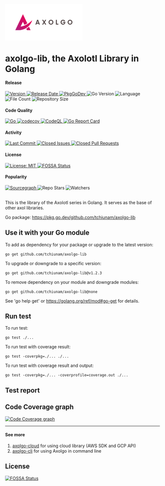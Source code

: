 <img src="images/axolgo-logo-transparent.png" width="50%" />

# axolgo-lib, the Axolotl Library in Golang
#### Release
<div align="left">
  <a href="https://github.com/tchiunam/axolgo-lib/releases">
    <img alt="Version" src="https://img.shields.io/github/v/release/tchiunam/axolgo-lib?sort=semver" />
  </a>
  <a href="https://github.com/tchiunam/axolgo-lib/releases">
    <img alt="Release Date" src="https://img.shields.io/github/release-date/tchiunam/axolgo-lib" />
  </a>
  <a href="https://pkg.go.dev/github.com/tchiunam/axolgo-lib">
    <img alt="PkgGoDev" src="https://pkg.go.dev/badge/github.com/tchiunam/axolgo-lib" />
  </a>
  <img alt="Go Version" src="https://img.shields.io/github/go-mod/go-version/tchiunam/axolgo-lib" />
  <img alt="Language" src="https://img.shields.io/github/languages/count/tchiunam/axolgo-lib" />
  <img alt="File Count" src="https://img.shields.io/github/directory-file-count/tchiunam/axolgo-lib" />
  <img alt="Repository Size" src="https://img.shields.io/github/repo-size/tchiunam/axolgo-lib.svg?label=Repo%20size" />
</div>

#### Code Quality
<div align="left">
  <a href="https://github.com/tchiunam/axolgo-lib/actions/workflows/go.yml">
    <img alt="Go" src="https://github.com/tchiunam/axolgo-lib/actions/workflows/go.yml/badge.svg" />
  </a>
  <a href="https://codecov.io/gh/tchiunam/axolgo-lib">
    <img alt="codecov" src="https://codecov.io/gh/tchiunam/axolgo-lib/branch/main/graph/badge.svg?token=B5DNGRMYUG" />
  </a>
  <a href="https://github.com/tchiunam/axolgo-lib/actions/workflows/codeql-analysis.yml">
    <img alt="CodeQL" src="https://github.com/tchiunam/axolgo-lib/actions/workflows/codeql-analysis.yml/badge.svg" />
  </a>
  <a href="https://goreportcard.com/report/github.com/tchiunam/axolgo-lib">
    <img alt="Go Report Card" src="https://goreportcard.com/badge/github.com/tchiunam/axolgo-lib" />
  </a>
</div>

#### Activity
<div align="left">
  <a href="https://github.com/tchiunam/axolgo-lib/commits/main">
    <img alt="Last Commit" src="https://img.shields.io/github/last-commit/tchiunam/axolgo-lib" />
  </a>
  <a href="https://github.com/tchiunam/axolgo-lib/issues?q=is%3Aissue+is%3Aclosed">
    <img alt="Closed Issues" src="https://img.shields.io/github/issues-closed/tchiunam/axolgo-lib" />
  </a>
  <a href="https://github.com/tchiunam/axolgo-lib/pulls?q=is%3Apr+is%3Aclosed">
    <img alt="Closed Pull Requests" src="https://img.shields.io/github/issues-pr-closed/tchiunam/axolgo-lib" />
  </a>
</div>

#### License
<div align="left">
  <a href="https://opensource.org/licenses/MIT">
    <img alt="License: MIT" src="https://img.shields.io/github/license/tchiunam/axolgo-lib" />
  </a>
  <a href="https://app.fossa.com/projects/custom%2B32310%2Fgithub.com%2Ftchiunam%2Faxolgo-lib?ref=badge_shield">
    <img alt="FOSSA Status" src="https://app.fossa.com/api/projects/custom%2B32310%2Fgithub.com%2Ftchiunam%2Faxolgo-lib.svg?type=shield" />
  </a>
</div>

#### Popularity
<div align="left">
  <a href="https://sourcegraph.com/github.com/tchiunam/axolgo-lib?badge">
    <img alt="Sourcegraph" src="https://sourcegraph.com/github.com/tchiunam/axolgo-lib/-/badge.svg" />
  </a>
  <img alt="Repo Stars" src="https://img.shields.io/github/stars/tchiunam/axolgo-lib?style=social" />
  <img alt="Watchers" src="https://img.shields.io/github/watchers/tchiunam/axolgo-lib?style=social" />
</div>

<br />

This is the library of the Axolotl series in Golang. It serves as the base of other axol libraries.

Go package: https://pkg.go.dev/github.com/tchiunam/axolgo-lib

## Use it with your Go module
To add as dependency for your package or upgrade to the latest version:
```console
go get github.com/tchiunam/axolgo-lib
```

To upgrade or downgrade to a specific version:
```console
go get github.com/tchiunam/axolgo-lib@v1.2.3
```

To remove dependency on your module and downgrade modules:
```console
go get github.com/tchiunam/axolgo-lib@none
```

See 'go help get' or https://golang.org/ref/mod#go-get for details.

## Run test
To run test:
```console
go test ./...
```

To run test with coverage result:
```console
go test -coverpkg=./... ./...
```

To run test with coverage result and output:
```console
go test -coverpkg=./... -coverprofile=coverage.out ./...
```

## Test report
## Code Coverage graph
[![Code Coverage graph](https://codecov.io/gh/tchiunam/axolgo-lib/branch/main/graphs/tree.svg?token=B5DNGRMYUG)](https://app.codecov.io/gh/tchiunam/axolgo-lib)

---
#### See more  
1. [axolgo-cloud](https://github.com/tchiunam/axolgo-cloud) for using cloud library (AWS SDK and GCP API)
2. [axolgo-cli](https://github.com/tchiunam/axolgo-cli) for using Axolgo in command line

## License
[![FOSSA Status](https://app.fossa.com/api/projects/custom%2B32310%2Fgithub.com%2Ftchiunam%2Faxolgo-lib.svg?type=large)](https://app.fossa.com/projects/custom%2B32310%2Fgithub.com%2Ftchiunam%2Faxolgo-lib?ref=badge_large)
